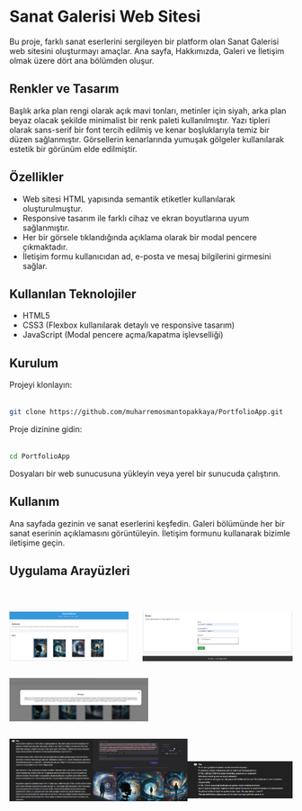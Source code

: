# Sanat Galerisi Web Sitesi
Bu proje, farklı sanat eserlerini sergileyen bir platform olan Sanat Galerisi web sitesini oluşturmayı amaçlar. Ana sayfa, Hakkımızda, Galeri ve İletişim olmak üzere dört ana bölümden oluşur.

## Renkler ve Tasarım
Başlık arka plan rengi olarak açık mavi tonları, metinler için siyah, arka plan beyaz olacak şekilde minimalist bir renk paleti kullanılmıştır. Yazı tipleri olarak sans-serif bir font tercih edilmiş ve kenar boşluklarıyla temiz bir düzen sağlanmıştır. Görsellerin kenarlarında yumuşak gölgeler kullanılarak estetik bir görünüm elde edilmiştir.

## Özellikler
- Web sitesi HTML yapısında semantik etiketler kullanılarak oluşturulmuştur.
- Responsive tasarım ile farklı cihaz ve ekran boyutlarına uyum sağlanmıştır.
- Her bir görsele tıklandığında açıklama olarak bir modal pencere çıkmaktadır.
- İletişim formu kullanıcıdan ad, e-posta ve mesaj bilgilerini girmesini sağlar.

## Kullanılan Teknolojiler
- HTML5
- CSS3 (Flexbox kullanılarak detaylı ve responsive tasarım)
- JavaScript (Modal pencere açma/kapatma işlevselliği)

## Kurulum
Projeyi klonlayın:
 ```bash

git clone https://github.com/muharremosmantopakkaya/PortfolioApp.git
 ```
Proje dizinine gidin:

 ```bash

cd PortfolioApp
 ```
Dosyaları bir web sunucusuna yükleyin veya yerel bir sunucuda çalıştırın.

## Kullanım
Ana sayfada gezinin ve sanat eserlerini keşfedin.
Galeri bölümünde her bir sanat eserinin açıklamasını görüntüleyin.
İletişim formunu kullanarak bizimle iletişime geçin.

## Uygulama Arayüzleri
<div style="display:flex; flex-wrap: wrap; justify-content: space-between; margin-top: 30px;">
  <img src="promptgorsel/view1.png" alt="View 1" style="width:42%; height: auto; margin-top: 30px;">
  <img src="promptgorsel/view2.png" alt="View 2" style="width:53%; height: auto; margin-top: 30px;">
  <img src="promptgorsel/touchprompt.png" alt="Touch Prompt" style="width:49%; height: auto; margin-top: 30px;">
</div>



## Kullandığım promptlar 
<div style="display:flex; justify-content: space-between;">
  <div style="width:32%; margin-top: -40px;">
    <img src="promptgorsel/chatprompt.png" alt="Chat Prompt" style="width:100%;">
  </div>
  <div style="width:36%; margin-top: -40px;">
    <img src="promptgorsel/imageprompt.png" alt="Image Prompt" style="width:100%;">
  </div>
  <div style="width:40%;">
    <img src="promptgorsel/baslangicprompt.png" alt="Chat Prompt Başlangıç" style="width:100%;">
  </div>
</div>



